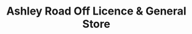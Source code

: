 ---
title: "Ashley Road Off Licence & General Store"
url: /leeds/ashley-road-off-licence-and-general-store/
shop: convenience
---